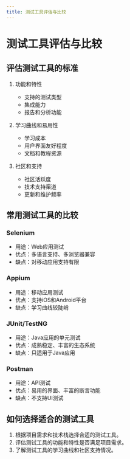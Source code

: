 ```yaml
---
title: 测试工具评估与比较
---
```


# 测试工具评估与比较

## 评估测试工具的标准

1. 功能和特性
   - 支持的测试类型
   - 集成能力
   - 报告和分析功能

2. 学习曲线和易用性
   - 学习成本
   - 用户界面友好程度
   - 文档和教程资源

3. 社区和支持
   - 社区活跃度
   - 技术支持渠道
   - 更新和维护频率

## 常用测试工具的比较

### Selenium
- 用途：Web应用测试
- 优点：多语言支持、多浏览器兼容
- 缺点：对移动应用支持有限

### Appium
- 用途：移动应用测试
- 优点：支持iOS和Android平台
- 缺点：学习曲线较陡峭

### JUnit/TestNG
- 用途：Java应用的单元测试
- 优点：成熟稳定、丰富的生态系统
- 缺点：只适用于Java应用

### Postman
- 用途：API测试
- 优点：易用的界面、丰富的断言功能
- 缺点：不支持UI测试

## 如何选择适合的测试工具

1. 根据项目需求和技术栈选择合适的测试工具。
2. 评估测试工具的功能和特性是否满足项目需求。
3. 了解测试工具的学习曲线和社区支持情况。

